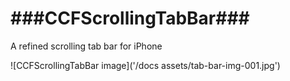 ###CCFScrollingTabBar###
==================

A refined scrolling tab bar for iPhone


![CCFScrollingTabBar image]('/docs assets/tab-bar-img-001.jpg')